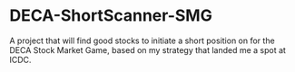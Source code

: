 # DECA-ShortScanner-SMG
A project that will find good stocks to initiate a short position on for the DECA Stock Market Game, based on my strategy that landed me a spot at ICDC.
